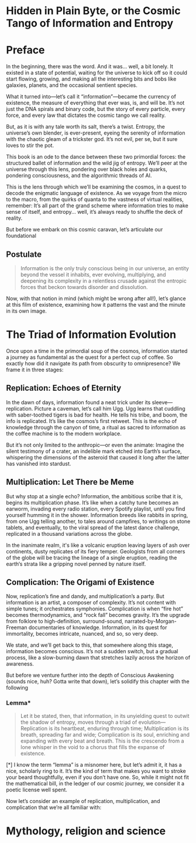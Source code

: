 Hidden in Plain Byte, or the Cosmic Tango of Information and Entropy
=======================================================================

# Preface

In the beginning, there was the word. And it was... well, a bit lonely. It existed in a state of potential, waiting for the universe to kick off so it could start flowing, growing, and making all the interesting bits and bobs like galaxies, planets, and the occasional sentient species.

What it turned into—let’s call it “information”—became the currency of existence, the measure of everything that ever was, is, and will be. It’s not just the DNA spirals and binary code, but the story of every particle, every force, and every law that dictates the cosmic tango we call reality.

But, as it is with any tale worth its salt, there’s a twist. Entropy, the universe’s own blender, is ever-present, eyeing the serenity of information with the chaotic gleam of a trickster god. It’s not evil, per se, but it sure loves to stir the pot.

This book is an ode to the dance between these two primordial forces: the structured ballet of information and the wild jig of entropy. We’ll peer at the universe through this lens, pondering over black holes and quarks, pondering consciousness, and the algorithmic threads of AI.

This is the lens through which we’ll be examining the cosmos, in a quest to decode the enigmatic language of existence. As we voyage from the micro to the macro, from the quirks of quanta to the vastness of virtual realities, remember: It’s all part of the grand scheme where information tries to make sense of itself, and entropy... well, it’s always ready to shuffle the deck of reality.

But before we embark on this cosmic caravan, let’s articulate our foundational 

## Postulate

> Information is the only truly conscious being in our universe, an entity beyond the vessel it inhabits, ever evolving, multiplying, and deepening its complexity in a relentless crusade against the entropic forces that beckon towards disorder and dissolution.

Now, with that notion in mind (which might be wrong after all!), let’s glance at this film of existence, examining how it patterns the vast and the minute in its own image.

# The Triad of Information Evolution

Once upon a time in the primordial soup of the cosmos, information started a journey as fundamental as the quest for a perfect cup of coffee. So exactly how did it navigate its path from obscurity to omnipresence? We frame it in three stages:

## Replication: Echoes of Eternity

In the dawn of days, information found a neat trick under its sleeve—replication. Picture a caveman, let’s call him Ugg. Ugg learns that cuddling with saber-toothed tigers is bad for health. He tells his tribe, and boom, the info is replicated. It’s like the cosmos’s first retweet. This is the echo of knowledge through the canyon of time, a ritual as sacred to information as the coffee machine is to the modern workplace.

But it’s not only limited to the anthropic—or even the animate: Imagine the silent testimony of a crater, an indelible mark etched into Earth’s surface, whispering the dimensions of the asteroid that caused it long after the latter has vanished into stardust.

## Multiplication: Let There be Meme

But why stop at a single echo? Information, the ambitious scribe that it is, begins its multiplication phase. It’s like when a catchy tune becomes an earworm, invading every radio station, every Spotify playlist, until you find yourself humming it in the shower. Information breeds like rabbits in spring, from one Ugg telling another, to tales around campfires, to writings on stone tablets, and eventually, to the viral spread of the latest dance challenge, replicated in a thousand variations across the globe.

In the inanimate realm, it's like a volcanic eruption leaving layers of ash over continents, dusty replicates of its fiery temper. Geologists from all corners of the globe will be tracing the lineage of a single eruption, reading the earth‘s strata like a gripping novel penned by nature itself.

## Complication: The Origami of Existence

Now, replication’s fine and dandy, and multiplication’s a party. But information is an artist, a composer of complexity. It’s not content with simple tunes; it orchestrates symphonies. Complication is when “fire hot” becomes thermodynamics, and “rock fall” becomes gravity. It’s the upgrade from folklore to high-definition, surround-sound, narrated-by-Morgan-Freeman documentaries of knowledge. Information, in its quest for immortality, becomes intricate, nuanced, and so, so very deep.

We state, and we’ll get back to this, that somewhere along this stage, information becomes conscious. It’s not a sudden switch, but a gradual process, like a slow-burning dawn that stretches lazily across the horizon of awareness.

But before we venture further into the depth of Conscious Awakening (sounds nice, huh? Gotta write that down), let’s solidify this chapter with the following

### Lemma*

> Let it be stated, then, that information, in its unyielding quest to outwit the shadow of entropy, moves through a triad of evolution—Replication is its heartbeat, enduring through time; Multiplication is its breath, spreading far and wide; Complication is its soul, enriching and expanding with every beat and breath. This is the crescendo from a lone whisper in the void to a chorus that fills the expanse of existence.

[*] I know the term “lemma” is a misnomer here, but let’s admit it, it has a nice, scholarly ring to it. It’s the kind of term that makes you want to stroke your beard thoughtfully, even if you don’t have one. So, while it might not fit the mathematical bill, in the ledger of our cosmic journey, we consider it a poetic license well spent.

Now let’s consider an example of replication, multiplication, and complication that we’re all familiar with:

# Mythology, religion and science